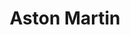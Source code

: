 ---
title: "Aston Martin"

description: "Test sitio estático."

featured_image: '/images/amr24.jpg'
---